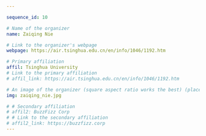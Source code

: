 ```yaml
---

sequence_id: 10

# Name of the organizer
name: Zaiqing Nie

# Link to the organizer's webpage
webpage: https://air.tsinghua.edu.cn/en/info/1046/1192.htm

# Primary affiliation
affil: Tsinghua University
# Link to the primary affiliation
# affil_link: https://air.tsinghua.edu.cn/en/info/1046/1192.htm

# An image of the organizer (square aspect ratio works the best) (place in the `assets/img/organizers` directory)
img: zaiqing_nie.jpg

# # Secondary affiliation
# affil2: BuzzFizz Corp
# # Link to the secondary affiliation
# affil2_link: https://buzzfizz.corp
---
```

